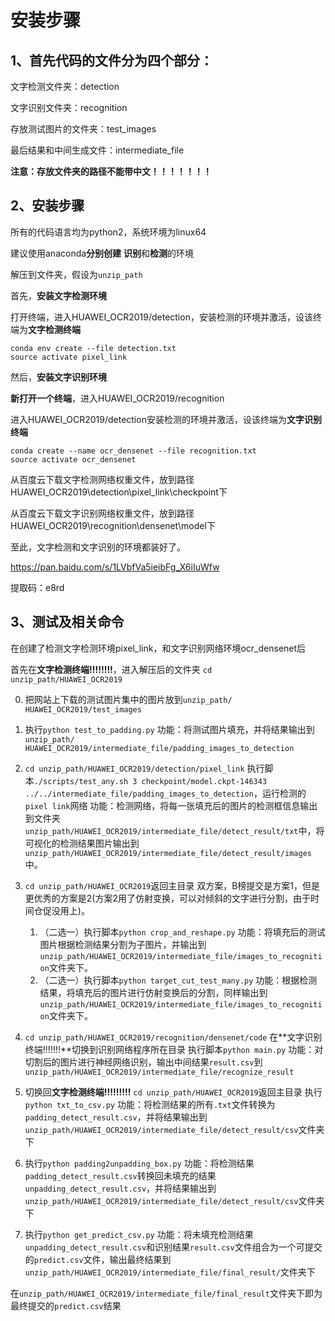 # 安装步骤

## 1、首先代码的文件分为四个部分：

文字检测文件夹：detection

文字识别文件夹：recognition

存放测试图片的文件夹：test_images

最后结果和中间生成文件：intermediate_file

**注意：存放文件夹的路径不能带中文！！！！！！！**

## 2、安装步骤

所有的代码语言均为python2，系统环境为linux64

建议使用anaconda**分别创建**  **识别**和**检测**的环境

解压到文件夹，假设为`unzip_path`

首先，**安装文字检测环境**

打开终端，进入HUAWEI_OCR2019/detection，安装检测的环境并激活，设该终端为**文字检测终端**

```
conda env create --file detection.txt
source activate pixel_link
```



然后，**安装文字识别环境**

**新打开一个终端**，进入HUAWEI_OCR2019/recognition



进入HUAWEI_OCR2019/detection安装检测的环境并激活，设该终端为**文字识别终端**

```
conda create --name ocr_densenet --file recognition.txt
source activate ocr_densenet
```



从百度云下载文字检测网络权重文件，放到路径HUAWEI_OCR2019\detection\pixel_link\checkpoint下

从百度云下载文字识别网络权重文件，放到路径HUAWEI_OCR2019\recognition\densenet\model下

至此，文字检测和文字识别的环境都装好了。

https://pan.baidu.com/s/1LVbfVa5ieibFg_X6iIuWfw 

提取码：e8rd

## 3、测试及相关命令



在创建了检测文字检测环境pixel_link，和文字识别网络环境ocr_densenet后

首先在**文字检测终端!!!!!!!!**，进入解压后的文件夹
`cd unzip_path/HUAWEI_OCR2019`

0. 把网站上下载的测试图片集中的图片放到`unzip_path/ HUAWEI_OCR2019/test_images`

1. 执行`python test_to_padding.py`
   功能：将测试图片填充，并将结果输出到`unzip_path/ HUAWEI_OCR2019/intermediate_file/padding_images_to_detection`
2. `cd unzip_path/HUAWEI_OCR2019/detection/pixel_link`
   执行脚本`./scripts/test_any.sh 3 checkpoint/model.ckpt-146343 ../../intermediate_file/padding_images_to_detection`，运行检测的`pixel link`网络
   功能：检测网络，将每一张填充后的图片的检测框信息输出到文件夹`unzip_path/HUAWEI_OCR2019/intermediate_file/detect_result/txt`中，将可视化的检测结果图片输出到`unzip_path/HUAWEI_OCR2019/intermediate_file/detect_result/images`中。
3. `cd unzip_path/HUAWEI_OCR2019`返回主目录
   双方案，B榜提交是方案1，但是更优秀的方案是2(方案2用了仿射变换，可以对倾斜的文字进行分割，由于时间仓促没用上)。
   1. （二选一）执行脚本`python crop_and_reshape.py`
      功能：将填充后的测试图片根据检测结果分割为子图片，并输出到`unzip_path/HUAWEI_OCR2019/intermediate_file/images_to_recognition`文件夹下。
   2. （二选一）执行脚本`python target_cut_test_many.py`
      功能：根据检测结果，将填充后的图片进行仿射变换后的分割，同样输出到`unzip_path/HUAWEI_OCR2019/intermediate_file/images_to_recognition`文件夹下。
4. `cd unzip_path/HUAWEI_OCR2019/recognition/densenet/code`
   在**文字识别终端!!!!!!!**切换到识别网络程序所在目录
   执行脚本`python main.py`
   功能：对切割后的图片进行神经网络识别，输出中间结果`result.csv`到`unzip_path/HUAWEI_OCR2019/intermediate_file/recognize_result`
5. 切换回**文字检测终端!!!!!!!!!**
   `cd unzip_path/HUAWEI_OCR2019`返回主目录
   执行`python txt_to_csv.py`
   功能：将检测结果的所有`.txt`文件转换为`padding_detect_result.csv`，并将结果输出到`unzip_path/HUAWEI_OCR2019/intermediate_file/detect_result/csv`文件夹下
6. 执行`python padding2unpadding_box.py`
   功能：将检测结果`padding_detect_result.csv`转换回未填充的结果`unpadding_detect_result.csv`，并将结果输出到`unzip_path/HUAWEI_OCR2019/intermediate_file/detect_result/csv`文件夹下
7. 执行`python get_predict_csv.py`
   功能：将未填充检测结果`unpadding_detect_result.csv`和识别结果`result.csv`文件组合为一个可提交的`predict.csv`文件，输出最终结果到`unzip_path/HUAWEI_OCR2019/intermediate_file/final_result/`文件夹下

在`unzip_path/HUAWEI_OCR2019/intermediate_file/final_result`文件夹下即为最终提交的`predict.csv`结果